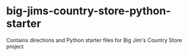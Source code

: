# big-jims-country-store-python-starter
Contains directions and Python starter files for Big Jim's Country Store project
